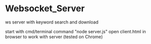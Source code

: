 # Websocket_Server
 ws server with keyword search and download

start with cmd/terminal command "node server.js"
open client.html in browser to work with server (tested on Chrome)
